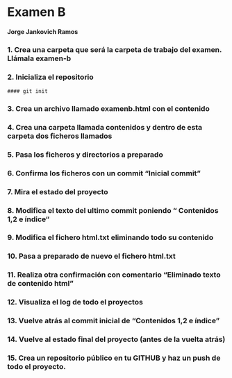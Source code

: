 # Examen B
#### Jorge Jankovich Ramos

### 1. Crea una carpeta que será la carpeta de trabajo del examen. Llámala examen-b

### 2. Inicializa el repositorio
    #### git init

### 3. Crea un archivo llamado examenb.html con el contenido

### 4. Crea una carpeta llamada contenidos y dentro de esta carpeta dos ficheros llamados

### 5. Pasa los ficheros y directorios a preparado

### 6. Confirma los ficheros con un commit “Inicial commit”

### 7. Mira el estado del proyecto

### 8. Modifica el texto del ultimo commit poniendo “ Contenidos 1,2 e índice“

### 9. Modifica el fichero html.txt eliminando todo su contenido

### 10. Pasa a preparado de nuevo el fichero html.txt

### 11. Realiza otra confirmación con comentario “Eliminado texto de contenido html”

### 12. Visualiza el log de todo el proyectos

### 13. Vuelve atrás al commit inicial de “Contenidos 1,2 e índice”

### 14. Vuelve al estado final del proyecto (antes de la vuelta atrás)

### 15. Crea un repositorio público en tu GITHUB y haz un push de todo el proyecto.
